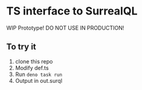 # TS interface to SurrealQL

WIP Prototype! DO NOT USE IN PRODUCTION!


## To try it
1. clone this repo
2. Modify def.ts
3. Run `deno task run`
4. Output in out.surql
